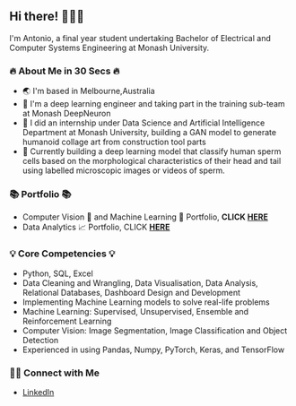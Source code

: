 ## Hi there! 🙋🏽‍♂️

I'm Antonio, a final year student undertaking Bachelor of Electrical and Computer Systems Engineering at Monash University.

### 🔥 About Me in 30 Secs 🔥
- 🌏 I'm based in Melbourne,Australia
- 📖 I'm a deep learning engineer and taking part in the training sub-team at Monash DeepNeuron
- 🏢 I did an internship under Data Science and Artificial Intelligence Department at Monash University, building a GAN model to generate humanoid collage art from construction tool parts 
- 🩻 Currently building a deep learning model that classify human sperm cells based on the morphological characteristics of their head and tail using labelled microscopic images or videos of sperm.


### 📚 Portfolio 📚
- Computer Vision 👀 and Machine Learning 🤖 Portfolio, **CLICK [HERE](https://github.com/Antonio417/Computer_Vision_and_Machine_Learning_Portfolio)**
- Data Analytics 📈 Portfolio, CLICK **[HERE](https://github.com/Antonio417/Data_Analyst_Portfolio)**

### 💡 Core Competencies 💡
- Python, SQL, Excel 
- Data Cleaning and Wrangling, Data Visualisation, Data Analysis, Relational Databases, Dashboard Design and Development
- Implementing Machine Learning models to solve real-life problems
- Machine Learning: Supervised, Unsupervised, Ensemble and Reinforcement Learning
- Computer Vision: Image Segmentation, Image Classification and Object Detection 
- Experienced in using Pandas, Numpy, PyTorch, Keras, and TensorFlow 

### 🙌🏻 Connect with Me
- [LinkedIn](https://www.linkedin.com/in/antonio-fernando-christophorus/)
